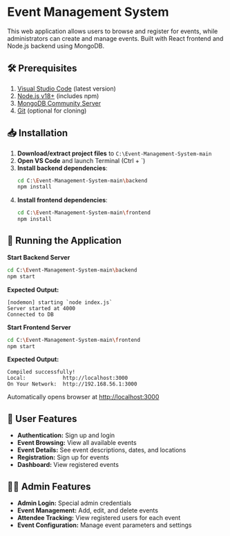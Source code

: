 # Event Management System

This web application allows users to browse and register for events, while administrators can create and manage events. Built with React frontend and Node.js backend using MongoDB.

## 🛠 Prerequisites

1. [Visual Studio Code](https://code.visualstudio.com/download) (latest version)  
2. [Node.js v18+](https://nodejs.org) (includes npm)  
3. [MongoDB Community Server](https://www.mongodb.com/try/download/community)  
4. [Git](https://git-scm.com/downloads) (optional for cloning)  

## 📥 Installation

1. **Download/extract project files** to `C:\Event-Management-System-main`  
2. **Open VS Code** and launch Terminal (Ctrl + \`)  
3. **Install backend dependencies**:
   ```bash
   cd C:\Event-Management-System-main\backend
   npm install
   ```
4. **Install frontend dependencies**:
   ```bash
   cd C:\Event-Management-System-main\frontend
   npm install
   ```

## 🚀 Running the Application

**Start Backend Server**
```bash
cd C:\Event-Management-System-main\backend
npm start
```

**Expected Output:**
```
[nodemon] starting `node index.js`
Server started at 4000
Connected to DB
```

**Start Frontend Server**
```bash
cd C:\Event-Management-System-main\frontend
npm start
```

**Expected Output:**
```
Compiled successfully!
Local:            http://localhost:3000
On Your Network:  http://192.168.56.1:3000
```

Automatically opens browser at [http://localhost:3000](http://localhost:3000)

## 👥 User Features

- **Authentication:** Sign up and login  
- **Event Browsing:** View all available events  
- **Event Details:** See event descriptions, dates, and locations  
- **Registration:** Sign up for events  
- **Dashboard:** View registered events  

## 👨‍💼 Admin Features

- **Admin Login:** Special admin credentials  
- **Event Management:** Add, edit, and delete events  
- **Attendee Tracking:** View registered users for each event  
- **Event Configuration:** Manage event parameters and settings  
